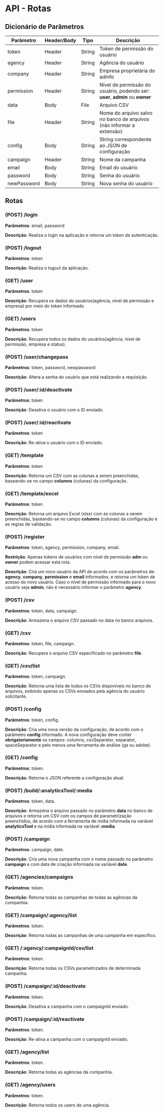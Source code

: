 # API - Rotas

## Dicionário de Parâmetros

| Parâmetro   | Header/Body | Tipo   | Descrição                                                                    |
| ----------- | ----------- | ------ | ---------------------------------------------------------------------------- |
| token       | Header      | String | Token de permissão do usuário                                                |
| agency      | Header      | String | Agência do usuário                                                           |
| company     | Header      | String | Empresa proprietária do adinfo                                               |
| permission  | Header      | String | Nível de permissão do usuário, podendo ser: **user**, **admin** ou **owner** |
| data        | Body        | File   | Arquivo CSV                                                                  |
| file        | Header      | String | Nome do arquivo salvo no banco de arquivos (não informar a extensão)         |
| config      | Body        | String | String correspondente ao JSON de configuração                                |
| campaign    | Header      | String | Nome da campanha                                                             |
| email       | Body        | String | Email do usuário                                                             |
| password    | Body        | String | Senha do usuário                                                             |
| newPassword | Body        | String | Nova senha do usuário                                                        |

## Rotas

### (POST) /login

**Parâmetros**: email, password

**Descrição**: Realiza o login na aplicação e retorna um token de autenticação.

### (POST) /logout

**Parâmetros**: token

**Descrição**: Realiza o logout da aplicação.

### (GET) /user

**Parâmetros**: token

**Descrição**: Recupera os dados do usuários(agência, nível de permissão e empresa) por meio do token informado.

### (GET) /users

**Parâmetros**: token

**Descrição**: Recupera todos os dados do usuários(agência, nível de permissão, empresa e status).

### (POST) /user/changepass

**Parâmetros**: token, password, newpassword

**Descrição**: Altera a senha do usuário que está realizando a requisição.

### (POST) /user/:id/deactivate

**Parâmetros**: token

**Descrição**: Desativa o usuário com o ID enviado.

### (POST) /user/:id/reactivate

**Parâmetros**: token

**Descrição**: Re-ativa o usuário com o ID enviado.

### (GET) /template

**Parâmetros**: token

**Descrição**: Retorna um CSV com as colunas a serem preenchidas, baseando-se no campo **columns** (colunas) da configuração.

### (GET) /template/excel

**Parâmetros**: token

**Descrição**: Retorna um arquivo Excel (xlsx) com as colunas a serem preenchidas, baseando-se no campo **columns** (colunas) da configuração e as regras de validação.

### (POST) /register

**Parâmetros**: token, agency, permission, company, email.

**Restrição**: Apenas tokens de usuários com nível de permissão **adm** ou **owner** podem acessar esta rota.

**Descrição**: Cria um novo usuário da API de acordo com os parâmetros de: **agency**, **company**, **permission** e **email** informados, e retorna um token de acesso do novo usuário. Caso o nível de permissão informado para o novo usuário seja **admin**, não é necessário informar o parâmetro **agency**.

### (POST) /csv

**Parâmetros**: token, data, campaign.

**Descrição**: Armazena o arquivo CSV passado no data no banco arquivos.

### (GET) /csv

**Parâmetros**: token, file, campaign.

**Descrição**: Recupera o arquivo CSV especificado no parâmetro **file**.

### (GET) /csv/list

**Parâmetros**: token, campaign.

**Descrição**: Retorna uma lista de todos os CSVs disponíveis no banco de arquivos, exibindo apenas os CSVs enviados pela agência do usuário solicitante.

### (POST) /config

**Parâmetros**: token, config.

**Descrição**: Cria uma nova versão da configuração, de acordo com o parâmetro **config** informado. A nova configuração deve conter **obrigatoriamente** os campos: columns, csvSeparator, separator, spaceSeparator e pelo menos uma ferramenta de análise (ga ou adobe).

### (GET) /config

**Parâmetros**: token.

**Descrição**: Retorna o JSON referente a configuração atual.

### (POST) /build/:analyticsTool/:media

**Parâmetros**: token, data.

**Descrição**: Armazena o arquivo passado no parâmetro **data** no banco de arquivos e retorna um CSV com os campos de parametrização preenchidos, de acordo com a ferramenta de mídia informada na variável **analyticsTool** e na mídia informada na variável **:media**.

### (POST) /campaign

**Parâmetros**: campaign, date.

**Descrição**: Cria uma nova campanha com o nome passado no parâmetro **campaign** e com data de criação informada na variável **date**.

### (GET) /agencies/campaigns

**Parâmetros**: token.

**Descrição**: Retorna todas as campanhas de todas as agências da companhia.

### (GET) /campaign/:agency/list

**Parâmetros**: token.

**Descrição**: Retorna todas as campanhas de uma campanha em específico.

### (GET) /:agency/:campaignId/csv/list

**Parâmetros**: token.

**Descrição**: Retorna todas os CSVs parametrizados de determinada campanha.

### (POST) /campaign/:id/deactivate

**Parâmetros**: token.

**Descrição**: Desativa a campanha com o campaignId enviado.

### (POST) /campaign/:id/reactivate

**Parâmetros**: token.

**Descrição**: Re-ativa a campanha com o campaignId enviado.

### (GET) /agency/list

**Parâmetros**: token.

**Descrição**: Retorna todas as agências da companhia.

### (GET) /agency/users

**Parâmetros**: token.

**Descrição**: Retorna todos os users de uma agência.